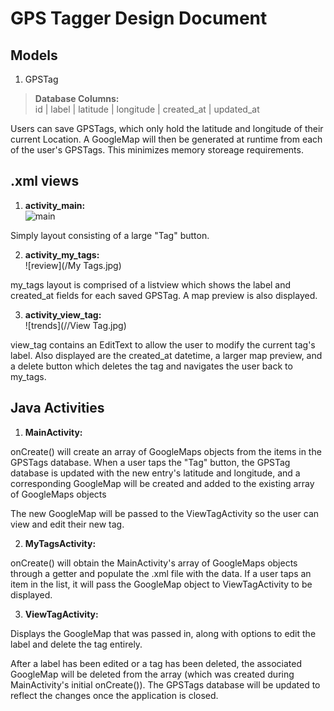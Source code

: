 # **GPS Tagger** Design Document

## Models

1. GPSTag 
> **Database Columns:**  
> id | label | latitude | longitude | created\_at | updated\_at

Users can save GPSTags, which only hold the latitude and longitude of their current Location. A GoogleMap will then be generated at runtime from each of the user's GPSTags. This minimizes memory storeage requirements.

## .xml views

1. **activity\_main:**  
![main](/Home.jpg)

Simply layout consisting of a large "Tag" button.

2. **activity\_my\_tags:**  
![review](/My Tags.jpg)

my\_tags layout is comprised of a listview which shows the label and created_at fields for each saved GPSTag. A map preview is also displayed.


3. **activity\_view\_tag:**  
![trends](//View Tag.jpg) 

view\_tag contains an EditText to allow the user to modify the current tag's label. Also displayed are the created_at datetime, a larger map preview, and a delete button which deletes the tag and navigates the user back to my\_tags.

## Java Activities

1. **MainActivity:**

onCreate() will create an array of GoogleMaps objects from the items in the GPSTags database. When a user taps the "Tag" button, the GPSTag database is updated with the new entry's latitude and longitude, and a corresponding GoogleMap will be created and added to the existing array of GoogleMaps objects

The new GoogleMap will be passed to the ViewTagActivity so the user can view and edit their new tag.

2. **MyTagsActivity:**

onCreate() will obtain the MainActivity's array of GoogleMaps objects through a getter and populate the .xml file with the data. If a user taps an item in the list, it will pass the GoogleMap object to ViewTagActivity to be displayed.

3. **ViewTagActivity:**

Displays the GoogleMap that was passed in, along with options to edit the label and delete the tag entirely.

After a label has been edited or a tag has been deleted, the associated GoogleMap will be deleted from the array (which was created during MainActivity's initial onCreate()). The GPSTags database will be updated to reflect the changes once the application is closed.
